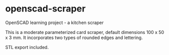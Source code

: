 # openscad-scraper
OpenSCAD learning project - a kitchen scraper

This is a moderate parameterized card scraper, default dimensions 100 x 50 x 3 mm. 
It incorporates two types of rounded edges and lettering.

STL export included.
